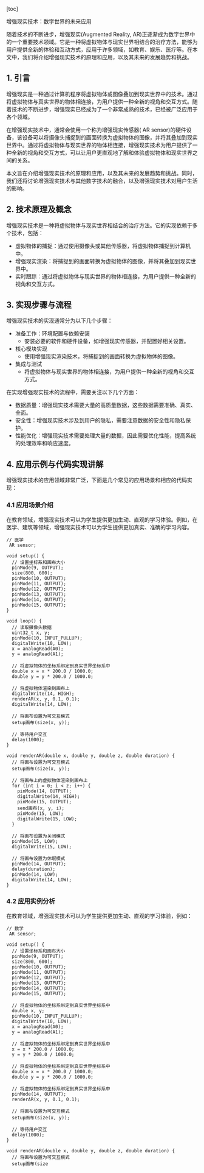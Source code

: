 
[toc]                    
                
                
增强现实技术：数字世界的未来应用

随着技术的不断进步，增强现实(Augmented Reality, AR)正逐渐成为数字世界中的一个重要技术领域。它是一种将虚拟物体与现实世界相结合的治疗方法，能够为用户提供全新的体验和互动方式，应用于许多领域，如教育、娱乐、医疗等。在本文中，我们将介绍增强现实技术的原理和应用，以及其未来的发展趋势和挑战。

## 1. 引言

增强现实是一种通过计算机程序将虚拟物体或图像叠加到现实世界中的技术。通过将虚拟物体与真实世界的物体相连接，为用户提供一种全新的视角和交互方式。随着技术的不断进步，增强现实已经成为了一个非常成熟的技术，已经被广泛应用于各个领域。

在增强现实技术中，通常会使用一个称为增强现实传感器( AR sensor)的硬件设备，该设备可以将摄像头捕捉到的画面转换为虚拟物体的图像，并将其叠加到现实世界中。通过将虚拟物体与现实世界的物体相连接，增强现实技术为用户提供了一种全新的视角和交互方式，可以让用户更直观地了解和体验虚拟物体和现实世界之间的关系。

本文旨在介绍增强现实技术的原理和应用，以及其未来的发展趋势和挑战。同时，我们还将讨论增强现实技术与其他数字技术的融合，以及增强现实技术对用户生活的影响。

## 2. 技术原理及概念

增强现实技术是一种将虚拟物体与现实世界相结合的治疗方法。它的实现依赖于多个技术，包括：

- 虚拟物体的捕捉：通过使用摄像头或其他传感器，将虚拟物体捕捉到计算机中。
- 增强现实渲染：将捕捉到的画面转换为虚拟物体的图像，并将其叠加到现实世界中。
- 实时跟踪：通过将虚拟物体与现实世界的物体相连接，为用户提供一种全新的视角和交互方式。

## 3. 实现步骤与流程

增强现实技术的实现通常分为以下几个步骤：

- 准备工作：环境配置与依赖安装
   - 安装必要的软件和硬件设备，如增强现实传感器，并配置好相关设置。
- 核心模块实现
   - 使用增强现实渲染技术，将捕捉到的画面转换为虚拟物体的图像。
- 集成与测试
   - 将虚拟物体与现实世界的物体相连接，为用户提供一种全新的视角和交互方式。

在实现增强现实技术的流程中，需要关注以下几个方面：

- 数据质量：增强现实技术需要大量的高质量数据，这些数据需要准确、真实、全面。
- 安全性：增强现实技术涉及到用户的隐私，需要注意数据的安全性和隐私保护。
- 性能优化：增强现实技术需要处理大量的数据，因此需要优化性能，提高系统的处理效率和响应速度。

## 4. 应用示例与代码实现讲解

增强现实技术的应用领域非常广泛，下面是几个常见的应用场景和相应的代码实现：

### 4.1 应用场景介绍

在教育领域，增强现实技术可以为学生提供更加生动、直观的学习体验。例如，在医学、建筑等领域，增强现实技术可以为学生提供更加真实、准确的学习内容。

```
// 医学
 AR sensor;
 
void setup() {
  // 设置坐标系和画布大小
  pinMode(9, OUTPUT);
  size(800, 600);
  pinMode(10, OUTPUT);
  pinMode(11, OUTPUT);
  pinMode(12, OUTPUT);
  pinMode(13, OUTPUT);
  pinMode(14, OUTPUT);
  pinMode(15, OUTPUT);
}

void loop() {
  // 读取摄像头数据
  uint32_t x, y;
  pinMode(10, INPUT_PULLUP);
  digitalWrite(10, LOW);
  x = analogRead(A0);
  y = analogRead(A1);
  
  // 将虚拟物体的坐标系绑定到真实世界坐标系中
  double x = x * 200.0 / 1000.0;
  double y = y * 200.0 / 1000.0;
  
  // 将虚拟物体渲染到画布上
  digitalWrite(14, HIGH);
  renderAR(x, y, 0.1, 0.1);
  digitalWrite(14, LOW);
  
  // 将画布设置为可交互模式
  setup画布(size(x, y));
  
  // 等待用户交互
  delay(1000);
}

void renderAR(double x, double y, double z, double duration) {
  // 将画布设置为可交互模式
  setup画布(size(x, y));
  
  // 将画布上的虚拟物体渲染到画布上
  for (int i = 0; i < z; i++) {
    pinMode(14, OUTPUT);
    digitalWrite(14, HIGH);
    pinMode(15, OUTPUT);
    send画布(x, y, i);
    pinMode(15, LOW);
    digitalWrite(15, LOW);
  }
  
  // 将画布设置为关闭模式
  pinMode(15, LOW);
  digitalWrite(15, LOW);
  
  // 将画布设置为休眠模式
  pinMode(14, OUTPUT);
  delay(duration);
  pinMode(14, LOW);
  digitalWrite(14, LOW);
}
```

### 4.2 应用实例分析

在教育领域，增强现实技术可以为学生提供更加生动、直观的学习体验，例如：

```
// 数学
 AR sensor;
 
void setup() {
  // 设置坐标系和画布大小
  pinMode(9, OUTPUT);
  size(800, 600);
  pinMode(10, OUTPUT);
  pinMode(11, OUTPUT);
  pinMode(12, OUTPUT);
  pinMode(13, OUTPUT);
  pinMode(14, OUTPUT);
  pinMode(15, OUTPUT);
  
  // 将虚拟物体的坐标系绑定到真实世界坐标系中
  double x, y;
  pinMode(10, INPUT_PULLUP);
  digitalWrite(10, LOW);
  x = analogRead(A0);
  y = analogRead(A1);
  
  // 将虚拟物体的坐标系绑定到真实世界坐标系中
  x = x * 200.0 / 1000.0;
  y = y * 200.0 / 1000.0;
  
  // 将虚拟物体的坐标系绑定到真实世界坐标系中
  double x = x * 200.0 / 1000.0;
  double y = y * 200.0 / 1000.0;
  
  // 将虚拟物体的坐标系绑定到真实世界坐标系中
  pinMode(14, OUTPUT);
  renderAR(x, y, 0.1, 0.1);
  
  // 将画布设置为可交互模式
  setup画布(size(x, y));
  
  // 等待用户交互
  delay(1000);
}

void renderAR(double x, double y, double z, double duration) {
  // 将画布设置为可交互模式
  setup画布(size

